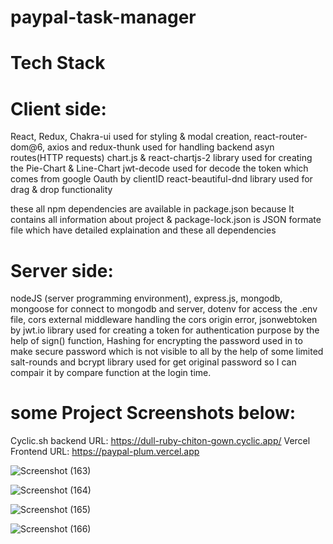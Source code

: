 # paypal-task-manager

# Tech Stack
# Client side:
React, Redux, Chakra-ui used for styling & modal creation, react-router-dom@6, axios and redux-thunk used for handling backend asyn routes(HTTP requests)
chart.js & react-chartjs-2 library used for creating the Pie-Chart & Line-Chart
jwt-decode used for decode the token which comes from google Oauth by clientID
react-beautiful-dnd library used for drag & drop functionality

these all npm dependencies are available in package.json because It contains all information about project & package-lock.json is JSON formate file which have detailed explaination and these all dependencies

# Server side:
nodeJS (server programming environment), express.js, mongodb, mongoose for connect to mongodb and server, dotenv for access the .env file, cors external middleware handling the cors origin error, jsonwebtoken by jwt.io library used for creating a token for authentication purpose by the help of sign() function, Hashing for encrypting the password used in to make secure password which is not visible to all by the help of some limited salt-rounds and bcrypt library used for get original password so I can compair it by compare function at the login time.

# some Project Screenshots below: 
Cyclic.sh backend URL: https://dull-ruby-chiton-gown.cyclic.app/
Vercel Frontend URL: https://paypal-plum.vercel.app

![Screenshot (163)](https://user-images.githubusercontent.com/104748364/227704466-33077826-8db6-471e-ada3-3b6ea85fd296.png)

![Screenshot (164)](https://user-images.githubusercontent.com/104748364/227704473-ad559b7a-9a62-4612-bc94-4753a7cde1f8.png)

![Screenshot (165)](https://user-images.githubusercontent.com/104748364/227704486-96f37a42-9950-49e0-a262-3e151ba4f015.png)

![Screenshot (166)](https://user-images.githubusercontent.com/104748364/227704495-f134b202-03d1-49dd-9580-69b82bb01403.png)
